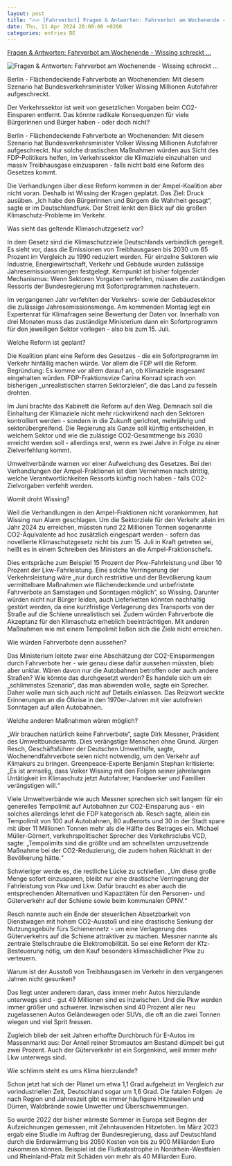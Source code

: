 ```yaml
---
layout: post
title: "🔥🔥 [Fahrverbot] Fragen & Antworten: Fahrverbot am Wochenende - Wissing schreckt ..."
date: Thu, 11 Apr 2024 20:00:00 +0200
categories: entries DE
---
```

[Fragen & Antworten: Fahrverbot am Wochenende - Wissing schreckt ...](https://www.mz.de/deutschland-und-welt/deutschland/fahrverbot-am-wochenende-wissing-schreckt-autofahrer-auf-3824381)

![Fragen & Antworten: Fahrverbot am Wochenende - Wissing schreckt ...](https://bmg-images.forward-publishing.io/2024/04/12/06c96531-ed1c-4020-a5e7-0581ade8280e.jpeg?rect=0%2C130%2C2048%2C1152&w=1024)

Berlin - Flächendeckende Fahrverbote an Wochenenden: Mit diesem Szenario hat Bundesverkehrsminister Volker Wissing Millionen Autofahrer aufgeschreckt.

Der Verkehrssektor ist weit von gesetzlichen Vorgaben beim CO2-Einsparen entfernt. Das könnte radikale Konsequenzen für viele Bürgerinnen und Bürger haben - oder doch nicht?

Berlin - Flächendeckende Fahrverbote an Wochenenden: Mit diesem Szenario hat Bundesverkehrsminister Volker Wissing Millionen Autofahrer aufgeschreckt. Nur solche drastischen Maßnahmen würden aus Sicht des FDP-Politikers helfen, im Verkehrssektor die Klimaziele einzuhalten und massiv Treibhausgase einzusparen - falls nicht bald eine Reform des Gesetzes kommt.

Die Verhandlungen über diese Reform kommen in der Ampel-Koalition aber nicht voran. Deshalb ist Wissing der Kragen geplatzt. Das Ziel: Druck ausüben. „Ich habe den Bürgerinnen und Bürgern die Wahrheit gesagt“, sagte er im Deutschlandfunk. Der Streit lenkt den Blick auf die großen Klimaschutz-Probleme im Verkehr.

Was sieht das geltende Klimaschutzgesetz vor?

In dem Gesetz sind die Klimaschutzziele Deutschlands verbindlich geregelt. Es sieht vor, dass die Emissionen von Treibhausgasen bis 2030 um 65 Prozent im Vergleich zu 1990 reduziert werden. Für einzelne Sektoren wie Industrie, Energiewirtschaft, Verkehr und Gebäude wurden zulässige Jahresemissionsmengen festgelegt. Kernpunkt ist bisher folgender Mechanismus: Wenn Sektoren Vorgaben verfehlen, müssen die zuständigen Ressorts der Bundesregierung mit Sofortprogrammen nachsteuern.

Im vergangenen Jahr verfehlten der Verkehrs- sowie der Gebäudesektor die zulässige Jahresemissionsmenge. Am kommenden Montag legt ein Expertenrat für Klimafragen seine Bewertung der Daten vor. Innerhalb von drei Monaten muss das zuständige Ministerium dann ein Sofortprogramm für den jeweiligen Sektor vorlegen - also bis zum 15. Juli.

Welche Reform ist geplant?

Die Koalition plant eine Reform des Gesetzes - die ein Sofortprogramm im Verkehr hinfällig machen würde. Vor allem die FDP will die Reform. Begründung: Es komme vor allem darauf an, ob Klimaziele insgesamt eingehalten würden. FDP-Fraktionsvize Carina Konrad sprach von bisherigen „unrealistischen starren Sektorzielen“, die das Land zu fesseln drohten.

Im Juni brachte das Kabinett die Reform auf den Weg. Demnach soll die Einhaltung der Klimaziele nicht mehr rückwirkend nach den Sektoren kontrolliert werden - sondern in die Zukunft gerichtet, mehrjährig und sektorübergreifend. Die Regierung als Ganze soll künftig entscheiden, in welchem Sektor und wie die zulässige CO2-Gesamtmenge bis 2030 erreicht werden soll - allerdings erst, wenn es zwei Jahre in Folge zu einer Zielverfehlung kommt.

Umweltverbände warnen vor einer Aufweichung des Gesetzes. Bei den Verhandlungen der Ampel-Fraktionen ist dem Vernehmen nach strittig, welche Verantwortlichkeiten Ressorts künftig noch haben - falls CO2-Zielvorgaben verfehlt werden.

Womit droht Wissing?

Weil die Verhandlungen in den Ampel-Fraktionen nicht vorankommen, hat Wissing nun Alarm geschlagen. Um die Sektorziele für den Verkehr allein im Jahr 2024 zu erreichen, müssten rund 22 Millionen Tonnen sogenannte CO2-Äquivalente ad hoc zusätzlich eingespart werden - sofern das novellierte Klimaschutzgesetz nicht bis zum 15. Juli in Kraft getreten sei, heißt es in einem Schreiben des Ministers an die Ampel-Fraktionschefs.

Dies entspräche zum Beispiel 15 Prozent der Pkw-Fahrleistung und über 10 Prozent der Lkw-Fahrleistung. Eine solche Verringerung der Verkehrsleistung wäre „nur durch restriktive und der Bevölkerung kaum vermittelbare Maßnahmen wie flächendeckende und unbefristete Fahrverbote an Samstagen und Sonntagen möglich“, so Wissing. Darunter würden nicht nur Bürger leiden, auch Lieferketten könnten nachhaltig gestört werden, da eine kurzfristige Verlagerung des Transports von der Straße auf die Schiene unrealistisch sei. Zudem würden Fahrverbote die Akzeptanz für den Klimaschutz erheblich beeinträchtigen. Mit anderen Maßnahmen wie mit einem Tempolimit ließen sich die Ziele nicht erreichen.

Wie würden Fahrverbote denn aussehen?

Das Ministerium leitete zwar eine Abschätzung der CO2-Einsparmengen durch Fahrverbote her - wie genau diese dafür aussehen müssten, blieb aber unklar. Wären davon nur die Autobahnen betroffen oder auch andere Straßen? Wie könnte das durchgesetzt werden? Es handele sich um ein „schlimmstes Szenario“, das man abwenden wolle, sagte ein Sprecher. Daher wolle man sich auch nicht auf Details einlassen. Das Reizwort weckte Erinnerungen an die Ölkrise in den 1970er-Jahren mit vier autofreien Sonntagen auf allen Autobahnen.

Welche anderen Maßnahmen wären möglich?

„Wir brauchen natürlich keine Fahrverbote“, sagte Dirk Messner, Präsident des Umweltbundesamts. Dies verängstige Menschen ohne Grund. Jürgen Resch, Geschäftsführer der Deutschen Umwelthilfe, sagte, Wochenendfahrverbote seien nicht notwendig, um den Verkehr auf Klimakurs zu bringen. Greenpeace-Experte Benjamin Stephan kritisierte: „Es ist armselig, dass Volker Wissing mit den Folgen seiner jahrelangen Untätigkeit im Klimaschutz jetzt Autofahrer, Handwerker und Familien verängstigen will.“

Viele Umweltverbände wie auch Messner sprechen sich seit langem für ein generelles Tempolimit auf Autobahnen zur CO2-Einsparung aus - ein solches allerdings lehnt die FDP kategorisch ab. Resch sagte, allein ein Tempolimit von 100 auf Autobahnen, 80 außerorts und 30 in der Stadt spare mit über 11 Millionen Tonnen mehr als die Hälfte des Betrages ein. Michael Müller-Görnert, verkehrspolitischer Sprecher des Verkehrsclubs VCD, sagte: „Tempolimits sind die größte und am schnellsten umzusetzende Maßnahme bei der CO2-Reduzierung, die zudem hohen Rückhalt in der Bevölkerung hätte.“

Schwieriger werde es, die restliche Lücke zu schließen. „Um diese große Menge sofort einzusparen, bleibt nur eine drastische Verringerung der Fahrleistung von Pkw und Lkw. Dafür braucht es aber auch die entsprechenden Alternativen und Kapazitäten für den Personen- und Güterverkehr auf der Schiene sowie beim kommunalen ÖPNV.“

Resch nannte auch ein Ende der steuerlichen Absetzbarkeit von Dienstwagen mit hohem CO2-Ausstoß und eine drastische Senkung der Nutzungsgebühr fürs Schienennetz - um eine Verlagerung des Güterverkehrs auf die Schiene attraktiver zu machen. Messner nannte als zentrale Stellschraube die Elektromobilität. So sei eine Reform der Kfz-Besteuerung nötig, um den Kauf besonders klimaschädlicher Pkw zu verteuern.

Warum ist der Ausstoß von Treibhausgasen im Verkehr in den vergangenen Jahren nicht gesunken?

Das liegt unter anderem daran, dass immer mehr Autos hierzulande unterwegs sind - gut 49 Millionen sind es inzwischen. Und die Pkw werden immer größer und schwerer. Inzwischen sind 40 Prozent aller neu zugelassenen Autos Geländewagen oder SUVs, die oft an die zwei Tonnen wiegen und viel Sprit fressen.

Zugleich blieb der seit Jahren erhoffte Durchbruch für E-Autos im Massenmarkt aus: Der Anteil reiner Stromautos am Bestand dümpelt bei gut zwei Prozent. Auch der Güterverkehr ist ein Sorgenkind, weil immer mehr Lkw unterwegs sind.

Wie schlimm steht es ums Klima hierzulande?

Schon jetzt hat sich der Planet um etwa 1,1 Grad aufgeheizt im Vergleich zur vorindustriellen Zeit, Deutschland sogar um 1,6 Grad. Die fatalen Folgen: Je nach Region und Jahreszeit gibt es immer häufigere Hitzewellen und Dürren, Waldbrände sowie Unwetter und Überschwemmungen.

So wurde 2022 der bisher wärmste Sommer in Europa seit Beginn der Aufzeichnungen gemessen, mit Zehntausenden Hitzetoten. Im März 2023 ergab eine Studie im Auftrag der Bundesregierung, dass auf Deutschland durch die Erderwärmung bis 2050 Kosten von bis zu 900 Milliarden Euro zukommen können. Beispiel ist die Flutkatastrophe in Nordrhein-Westfalen und Rheinland-Pfalz mit Schäden von mehr als 40 Milliarden Euro.

